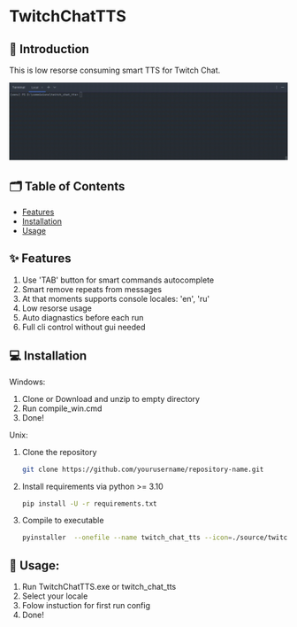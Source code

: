 # TwitchChatTTS

## 🌟 Introduction

This is low resorse consuming smart TTS for Twitch Chat.

![DEMO:](https://github.com/timealtair/TwitchChatTTS/blob/main/demo.gif)

## 🗂️ Table of Contents
- [Features](#features)
- [Installation](#installation)
- [Usage](#usage)

## ✨ Features
1. Use 'TAB' button for smart commands autocomplete
2. Smart remove repeats from messages
3. At that moments supports console locales: 'en', 'ru'
4. Low resorse usage
5. Auto diagnastics before each run
6. Full cli control without gui needed

## 💻 Installation
Windows:
1. Clone or Download and unzip to empty directory
2. Run compile_win.cmd
3. Done!

Unix:
1. Clone the repository
   ```bash
   git clone https://github.com/yourusername/repository-name.git
2. Install requirements via python >= 3.10
   ```bash
   pip install -U -r requirements.txt
2. Compile to executable
   ```bash
   pyinstaller  --onefile --name twitch_chat_tts --icon=./source/twitch_chat_tts.ico ./source/main.py

## 💬 Usage:
1. Run TwitchChatTTS.exe or twitch_chat_tts
2. Select your locale
3. Folow instuction for first run config
4. Done!

